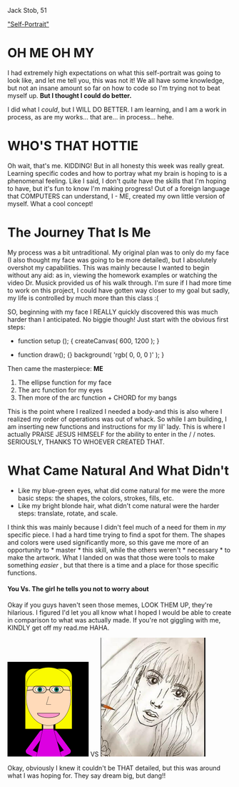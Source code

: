 Jack Stob, 51

["Self-Portrait"](https://jackelynstob.github.io/CreativeCoding1/hw-4/)

# OH ME OH MY

I had extremely high expectations on what this self-portrait was going to look like, and let me tell you, this was not it! We all have some knowledge, but not an insane amount so far on how to code so I'm trying not to beat myself up. **But I thought I could do better.**

I did what I _could_, but I WILL DO BETTER. I am learning, and I am a work in process, as are my works... that are... in process... hehe.

# WHO'S THAT HOTTIE

Oh wait, that's me. KIDDING! But in all honesty this week was really great. Learning specific codes and how to portray what my brain is hoping to is a phenomenal feeling. Like I said, I don't _quite_ have the skills that I'm hoping to have, but it's fun to know I'm making progress! Out of a foreign language that COMPUTERS can understand, I - ME, created my own little version of myself. What a cool concept!

# The Journey That Is Me

My process was a bit untraditional. My original plan was to only do my face (I also thought my face was going to be more detailed), but I absolutely overshot my capabilities. This was mainly because I wanted to begin without any aid: as in, viewing the homework examples or watching the video Dr. Musick provided us of his walk through.
I'm sure if I had more time to work on this project, I could have gotten way closer to my goal but sadly, my life is controlled by much more than this class :(

SO, beginning with my face I REALLY quickly discovered this was much harder than I anticipated. No biggie though!
Just start with the obvious first steps:

- function setup ();     {
    createCanvas( 600, 1200 );  } 

- function draw(); {}
      background( 'rgb( 0, 0, 0 )' );
        }


Then came the masterpiece: **ME**
1. The ellipse function for my face
2. The arc function for my eyes
3. Then more of the arc function + CHORD for my bangs


This is the point where I realized I needed a body-and this is also where I realized my order of operations was out of whack. So while I am building, I am inserting new functions and instructions for my lil' lady. This is where I actually PRAISE JESUS HIMSELF for the ability to enter in the / / notes. SERIOUSLY, THANKS TO WHOEVER CREATED THAT.

# What Came Natural And What Didn't

- Like my blue-green eyes, what did come natural for me were the more basic steps: the shapes, the colors, strokes, fills, etc.
- Like my bright blonde hair, what didn't come natural were the harder steps: translate, rotate, and scale.

I think this was mainly because I didn't feel much of a need for them in _my_ specific piece. I had a hard time trying to find a spot for them.
The shapes and colors were used significantly more, so this gave me more of an opportunity to * master * this skill, while the others weren't * necessary * to make the artwork. What I landed on was that those were tools to make something _easier_ , but that there is a time and a place for those specific functions.

#### You Vs. The girl he tells you not to worry about

Okay if you guys haven't seen those memes, LOOK THEM UP, they're hilarious. I figured I'd let you all know what I hoped I would be able to create in comparison to what was actually made. If you're not giggling with me, KINDLY get off my read.me HAHA.

![TheCode](CODE.PNG) VS ![TheDrawing](DRAWING.PNG)

Okay, obviously I knew it couldn't be THAT detailed, but this was around what I was hoping for. They say dream big, but dang!!
